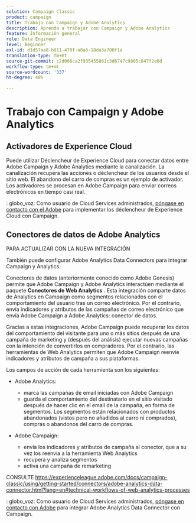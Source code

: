 ```yaml
---
solution: Campaign Classic
product: campaign
title: Trabajo con Campaign y Adobe Analytics
description: Aprenda a trabajar con Campaign y Adobe Analytics
feature: Información general
role: Data Engineer
level: Beginner
exl-id: d1d57aa8-b811-470f-a8a6-18da3a700f1a
translation-type: tm+mt
source-git-commit: c2d066ca2f935455861c3d6747c9805c847f2e0d
workflow-type: tm+mt
source-wordcount: '337'
ht-degree: 48%

---
```


# Trabajo con Campaign y Adobe Analytics

## Activadores de Experience Cloud

Puede utilizar Déclencheur de Experience Cloud para conectar datos entre Adobe Campaign y Adobe Analytics mediante la canalización. La canalización recupera las acciones o déclencheur de los usuarios desde el sitio web. El abandono del carro de compras es un ejemplo de activador. Los activadores se procesan en Adobe Campaign para enviar correos electrónicos en tiempo casi real.

: globo_voz: Como usuario de Cloud Services administrados, [póngase en contacto con el Adobe](../start/support.md#support) para implementar los déclencheur de Experience Cloud con Campaign.

## Conectores de datos de Adobe Analytics

PARA ACTUALIZAR CON LA NUEVA INTEGRACIÓN

También puede configurar Adobe Analytics Data Connectors para integrar Campaign y Analytics.

Conectores de datos (anteriormente conocido como Adobe Genesis) permite que Adobe Campaign y Adobe Analytics interactúen mediante el paquete **Conectores de Web Analytics** . Esta integración comparte datos de Analytics en Campaign como segmentos relacionados con el comportamiento del usuario tras un correo electrónico. Por el contrario, envía indicadores y atributos de las campañas de correo electrónico que envía Adobe Campaign a Adobe Analytics: conector de datos.

Gracias a estas integraciones, Adobe Campaign puede recuperar los datos del comportamiento del visitante para uno o más sitios después de una campaña de marketing y (después del análisis) ejecutar nuevas campañas con la intención de convertirlos en compradores. Por el contrario, las herramientas de Web Analytics permiten que Adobe Campaign reenvíe indicadores y atributos de campaña a sus plataformas.

Los campos de acción de cada herramienta son los siguientes:

* Adobe Analytics:

   * marca las campañas de email iniciadas con Adobe Campaign
   * guarda el comportamiento del destinatario en el sitio visitado después de hacer clic en el email de la campaña, en forma de segmentos. Los segmentos están relacionados con productos abandonados (vistos pero no añadidos al carro ni comprados), compras o abandonos del carro de compras.

* Adobe Campaign:

   * envía los indicadores y atributos de campaña al conector, que a su vez los reenvía a la herramienta Web Analytics
   * recupera y analiza segmentos
   * activa una campaña de remarketing

CONSULTE https://experienceleague.adobe.com/docs/campaign-classic/using/getting-started/connectors/adobe-analytics-data-connector.html?lang=en#technical-workflows-of-web-analytics-processes

: globo_voz: Como usuario de Cloud Services administrados, [póngase en contacto con Adobe](../start/support.md#support) para integrar Adobe Analytics Data Connector con Campaign.


